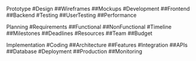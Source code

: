 Prototype
#Design
##Wireframes
##Mockups
#Development
##Frontend
##Backend
#Testing
##UserTesting
##Performance

Planning
#Requirements
##Functional
##NonFunctional
#Timeline
##Milestones
##Deadlines
#Resources
##Team
##Budget

Implementation
#Coding
##Architecture
##Features
#Integration
##APIs
##Database
#Deployment
##Production
##Monitoring